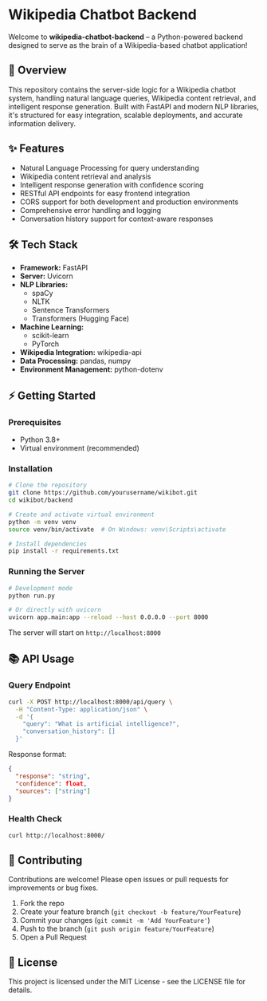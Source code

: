 # Wikipedia Chatbot Backend

Welcome to **wikipedia-chatbot-backend** – a Python-powered backend designed to serve as the brain of a Wikipedia-based chatbot application!

## 🚀 Overview

This repository contains the server-side logic for a Wikipedia chatbot system, handling natural language queries, Wikipedia content retrieval, and intelligent response generation. Built with FastAPI and modern NLP libraries, it's structured for easy integration, scalable deployments, and accurate information delivery.

## ✨ Features

- Natural Language Processing for query understanding
- Wikipedia content retrieval and analysis
- Intelligent response generation with confidence scoring
- RESTful API endpoints for easy frontend integration
- CORS support for both development and production environments
- Comprehensive error handling and logging
- Conversation history support for context-aware responses

## 🛠️ Tech Stack

- **Framework:** FastAPI
- **Server:** Uvicorn
- **NLP Libraries:** 
  - spaCy
  - NLTK
  - Sentence Transformers
  - Transformers (Hugging Face)
- **Machine Learning:** 
  - scikit-learn
  - PyTorch
- **Wikipedia Integration:** wikipedia-api
- **Data Processing:** pandas, numpy
- **Environment Management:** python-dotenv

## ⚡ Getting Started

### Prerequisites

- Python 3.8+
- Virtual environment (recommended)

### Installation

```bash
# Clone the repository
git clone https://github.com/yourusername/wikibot.git
cd wikibot/backend

# Create and activate virtual environment
python -m venv venv
source venv/bin/activate  # On Windows: venv\Scripts\activate

# Install dependencies
pip install -r requirements.txt
```

### Running the Server

```bash
# Development mode
python run.py

# Or directly with uvicorn
uvicorn app.main:app --reload --host 0.0.0.0 --port 8000
```

The server will start on `http://localhost:8000`

## 📚 API Usage

### Query Endpoint

```bash
curl -X POST http://localhost:8000/api/query \
  -H "Content-Type: application/json" \
  -d '{
    "query": "What is artificial intelligence?",
    "conversation_history": []
  }'
```

Response format:
```json
{
  "response": "string",
  "confidence": float,
  "sources": ["string"]
}
```

### Health Check

```bash
curl http://localhost:8000/
```

## 🤝 Contributing

Contributions are welcome! Please open issues or pull requests for improvements or bug fixes.

1. Fork the repo
2. Create your feature branch (`git checkout -b feature/YourFeature`)
3. Commit your changes (`git commit -m 'Add YourFeature'`)
4. Push to the branch (`git push origin feature/YourFeature`)
5. Open a Pull Request

## 📄 License

This project is licensed under the MIT License - see the LICENSE file for details.


